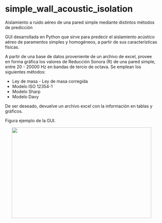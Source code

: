 # simple_wall_acoustic_isolation
Aislamiento a ruido aéreo de una pared simple mediante distintos métodos de predicción

GUI desarrollada en Python que sirve para predecir el aislamiento acústico aéreo de paramentos simples y homogéneos, a partir de sus características físicas.

A partir de una base de datos proveniente de un archivo de excel, provee en forma gráfica los valores de Reducción Sonora (R) de una pared simple, entre 20 - 20000 Hz en bandas de tercio de octava. Se emplean los siguientes métodos:

* Ley de masa - Ley de masa corregida
* Modelo ISO 12354-1
* Modelo Sharp
* Modelo Davy

De ser deseado, devuelve un archivo excel con la información en tablas y gráficos.

Figura ejemplo de la GUI.


<p align="center">
  <img width="460" height="300" src="image/gui_ej.pn">
</p>
